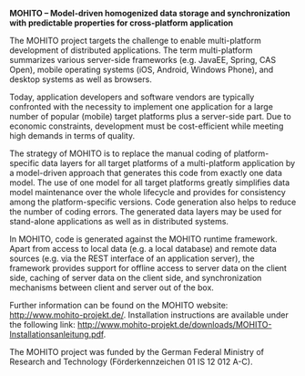 __MOHITO – Model-driven homogenized data storage and synchronization with predictable properties for cross-platform application__

The MOHITO project targets the challenge to enable multi-platform development of distributed applications. The term multi-platform summarizes various server-side frameworks (e.g. JavaEE, Spring, CAS Open), mobile operating systems (iOS, Android, Windows Phone), and desktop systems as well as browsers. 

Today, application developers and software vendors are typically confronted with the necessity to implement one application for a large number of popular (mobile) target platforms plus a server-side part. Due to economic constraints, development must be cost-efficient while meeting high demands in terms of quality. 

The strategy of MOHITO is to replace the manual coding of platform-specific data layers for all target platforms of a multi-platform application by a model-driven approach that generates this code from exactly one data model. The use of one model for all target platforms greatly simplifies data model maintenance over the whole lifecycle and provides for consistency among the platform-specific versions. Code generation also helps to reduce the number of coding errors. The generated data layers may be used for stand-alone applications as well as in distributed systems.

In MOHITO, code is generated against the MOHITO runtime framework. Apart from access to local data (e.g. a local database) and remote data sources (e.g. via the REST interface of an application server), the framework provides support for offline access to server data on the client side, caching of server data on the client side, and synchronization mechanisms between client and server out of the box.

Further information can be found on the MOHITO website: http://www.mohito-projekt.de/. Installation instructions are available under the following link: http://www.mohito-projekt.de/downloads/MOHITO-Installationsanleitung.pdf.

The MOHITO project was funded by the German Federal Ministry of Research and Technology (Förderkennzeichen 01 IS 12 012 A-C).
